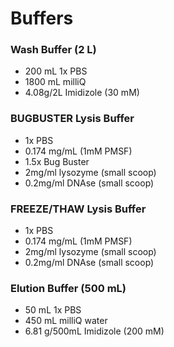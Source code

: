 # Buffers
### Wash Buffer (2 L)
* 200 mL 1x PBS
* 1800 mL milliQ
* 4.08g/2L Imidizole (30 mM)
### BUGBUSTER Lysis Buffer
* 1x PBS
* 0.174 mg/mL (1mM PMSF)
* 1.5x Bug Buster
* 2mg/ml lysozyme (small scoop)
* 0.2mg/ml DNAse (small scoop)
### FREEZE/THAW Lysis Buffer
* 1x PBS
* 0.174 mg/mL (1mM PMSF)
* 2mg/ml lysozyme (small scoop)
* 0.2mg/ml DNAse (small scoop)
### Elution Buffer (500 mL)
* 50 mL 1x PBS
* 450 mL milliQ water
* 6.81 g/500mL Imidizole (200 mM)
